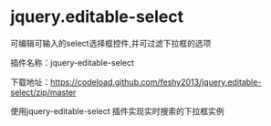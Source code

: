 ﻿jquery.editable-select
======================

可编辑可输入的select选择框控件,并可过滤下拉框的选项

插件名称：jquery-editable-select

下载地址：https://codeload.github.com/feshy2013/jquery.editable-select/zip/master



使用jquery-editable-select
 插件实现实时搜索的下拉框实例
